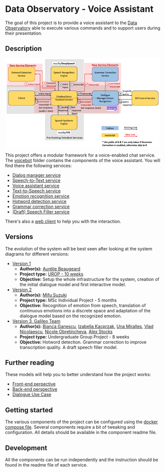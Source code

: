 # Data Observatory - Voice Assistant

The goal of this project is to provide a voice assistant to the [Data Observatory](https://www.imperial.ac.uk/data-science/data-observatory/) able to execute various commands and to support users during their presentation. 

## Description

<p align="center"><img src="https://github.com/dsi-icl/do-voice-interaction/blob/master/diagrams/architecture-v3.png" width="500"/></p>

This project offers a modular framework for a voice-enabled chat service. The [voicebot](https://github.com/dsi-icl/do-voice-interaction/tree/master/voicebot) folder contains the components of the voice assistant. You will find there the following services:
* [Dialog manager service](https://github.com/dsi-icl/do-voice-interaction/blob/master/voicebot/dialog_manager_service/README.md)
* [Speech-to-Text service](https://github.com/dsi-icl/do-voice-interaction/blob/master/voicebot/stt_service/README.md)
* [Voice assistant service](https://github.com/dsi-icl/do-voice-interaction/blob/master/voicebot/voice_assistant_service/README.md)
* [Text-to-Speech service](https://github.com/dsi-icl/do-voice-interaction/blob/master/voicebot/tts_service/README.md)
* [Emotion recognition service](https://github.com/dsi-icl/do-voice-interaction/blob/master/voicebot/emotion_recognition_service/README.md)
* [Hotword detection service](https://github.com/dsi-icl/do-voice-interaction/blob/master/voicebot/hotword_service/Readme.md)
* [Grammar correction service](https://github.com/dsi-icl/do-voice-interaction/blob/master/voicebot/grammar_correction_service/README.md)
* [(Draft) Speech Filler service](https://github.com/dsi-icl/do-voice-interaction/blob/experimental/bigram_naturalisation/gdo_voicebot/speech_filler_service/README.md)

There's also a [web client](https://github.com/dsi-icl/do-voice-interaction/blob/master/voicebot/voice_assistant_client/README.md) to help you with the interaction.

## Versions

The evolution of the system will be best seen after looking at the system diagrams for different versions:
* [Version 1](https://github.com/dsi-icl/do-voice-interaction/blob/master/diagrams/architecture-v1.png)
    * **Author(s):** [Aurélie Beaugeard](https://github.com/abeaugeard)
    * **Project type:** [UROP - 10 weeks](https://www.imperial.ac.uk/urop)
    * **Objective:** Setup the whole infrastructure for the system, creation of the initial dialogue model and first interactive model. 
* [Version 2](https://github.com/dsi-icl/do-voice-interaction/blob/master/diagrams/architecture-v2.png)
    * **Author(s):** [Mifu Suzuki](https://github.com/mifusuzuki)
    * **Project type:** MSc Individual Project - 5 months
    * **Objective:** Recognition of emotion from speech, translation of continuous emotions into a discrete space and adaptation of the dialogue model based on the recognized emotion. 
* [Version 3, Galileo Team](https://github.com/dsi-icl/do-voice-interaction/blob/master/diagrams/architecture-v3.png)
    * **Author(s):** [Bianca Ganescu](https://github.com/biancaganescu), [Izabella Kacprzak](https://github.com/izabellakacprzak), [Una Miralles](https://github.com/umiralles), [Vlad Nicolaescu](https://github.com/vladioannicolaescu), [Nicole Obretincheva](https://github.com/nobretincheva), [Alex Stocks](https://github.com/AlexanderJStocks)
    * **Project type:** Undergraduate Group Project - 8 weeks
    * **Objective:** Hotword detection. Grammar correction to improve transcription quality. A draft speech filler model. 

## Further reading

These models will help you to better understand how the project works:
* [Front-end perpective](https://github.com/dsi-icl/do-voice-interaction/blob/master/diagrams/front_end.png)
* [Back-end perspective](https://github.com/dsi-icl/do-voice-interaction/blob/master/diagrams/back_end.png)
* [Dialogue Use Case](https://github.com/dsi-icl/do-voice-interaction/blob/master/diagrams/use_case.png)

## Getting started

The various components of the project can be configured using the [docker compose file](https://github.com/dsi-icl/do-voice-interaction/blob/master/voicebot/docker-compose.yml). Several components require a bit of tweaking and configuration. All details should be available in the component readme file.

## Development

All the components can be run independently and the instruction should be found in the readme file of each service. 